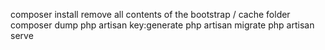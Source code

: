 composer install
remove all contents of the bootstrap / cache folder
composer dump
php artisan key:generate
php artisan migrate
php artisan serve
